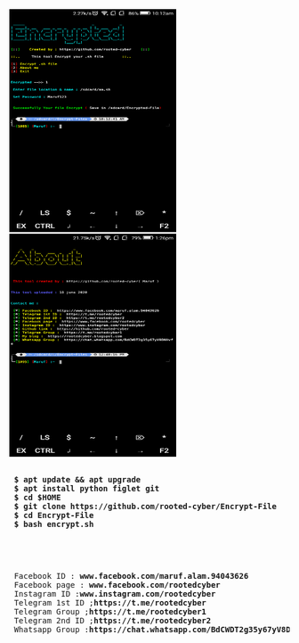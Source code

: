 <img src="https://github.com/rooted-cyber/Encrypt-File/raw/master/images/e.png" style="width:300px;height:400px;">
<img src="https://github.com/rooted-cyber/Encrypt-File/raw/master/images/e2.png" style="width:300px;height:400px;">
<pre>
<b>
 $ apt update && apt upgrade
 $ apt install python figlet git
 $ cd $HOME
 $ git clone https://github.com/rooted-cyber/Encrypt-File
 $ cd Encrypt-File
 $ bash encrypt.sh
 </b>
 </pre>
 <br />
 
 
 <pre>
 Facebook ID : <b>www.facebook.com/maruf.alam.94043626</b>
 Facebook page : <b>www.facebook.com/rootedcyber</b>
 Instagram ID :<b>www.instagram.com/rootedcyber</b>
 Telegram 1st ID ;<b>https://t.me/rootedcyber</b>
 Telegram Group ;<b>https://t.me/rootedcyber1</b>
 Telegram 2nd ID ;<b>https://t.me/rootedcyber2</b>
 Whatsapp Group :<b>https://chat.whatsapp.com/BdCWDT2g35y67yV8DNHvfa</b>
 
 </pre>
 